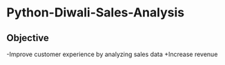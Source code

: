# Python-Diwali-Sales-Analysis
## Objective
-Improve customer experience by analyzing sales data
+Increase revenue
